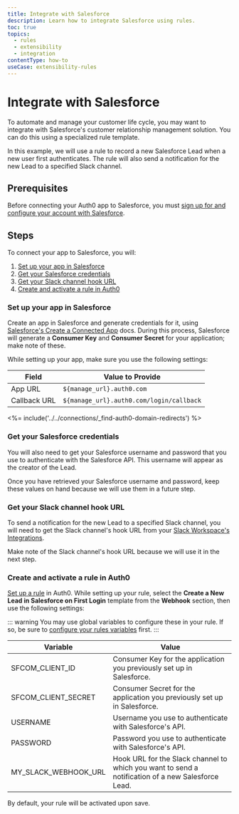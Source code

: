 ```yaml
---
title: Integrate with Salesforce
description: Learn how to integrate Salesforce using rules. 
toc: true
topics:
  - rules
  - extensibility
  - integration
contentType: how-to
useCase: extensibility-rules
---
```

# Integrate with Salesforce

To automate and manage your customer life cycle, you may want to integrate with Salesforce's customer relationship management solution. You can do this using a specialized rule template.

In this example, we will use a rule to record a new Salesforce Lead when a new user first authenticates. The rule will also send a notification for the new Lead to a specified Slack channel.

## Prerequisites

Before connecting your Auth0 app to Salesforce, you must [sign up for and configure your account with Salesforce](https://www.salesforce.com/).

## Steps

To connect your app to Salesforce, you will:

1. [Set up your app in Salesforce](#set-up-your-app-in-salesforce)
2. [Get your Salesforce credentials](#get-your-salesforce-credentials)
3. [Get your Slack channel hook URL](#get-your-slack-channel-hook-url)
4. [Create and activate a rule in Auth0](#create-and-activate-a-rule-in-auth0)

### Set up your app in Salesforce

Create an app in Salesforce and generate credentials for it, using [Salesforce's Create a Connected App](https://help.salesforce.com/articleView?id=connected_app_create.htm&type=0) docs. During this process, Salesforce will generate a **Consumer Key** and **Consumer Secret** for your application; make note of these.

While setting up your app, make sure you use the following settings:

| Field | Value to Provide |
| - | - |
| App URL | `${manage_url}.auth0.com` |
| Callback URL | `${manage_url}.auth0.com/login/callback` |

<%= include('../../connections/_find-auth0-domain-redirects') %>

### Get your Salesforce credentials

You will also need to get your Salesforce username and password that you use to authenticate with the Salesforce API. This username will appear as the creator of the Lead.

Once you have retrieved your Salesforce username and password, keep these values on hand because we will use them in a future step.

### Get your Slack channel hook URL

To send a notification for the new Lead to a specified Slack channel, you will need to get the Slack channel's hook URL from your [Slack Workspace's Integrations](https://slack.com/services/10525858050).

Make note of the Slack channel's hook URL because we will use it in the next step.

### Create and activate a rule in Auth0

[Set up a rule](/dashboard/guides/rules/create-rules) in Auth0. While setting up your rule, select the **Create a New Lead in Salesforce on First Login** template from the **Webhook** section, then use the following settings:

::: warning
You may use global variables to configure these in your rule. If so, be sure to [configure your rules variables](/dashboard/guides/rules/configure-variables) first.
:::

| Variable | Value |
| -------- | ----- |
| SFCOM_CLIENT_ID | Consumer Key for the application you previously set up in Salesforce. |
| SFCOM_CLIENT_SECRET | Consumer Secret for the application you previously set up in Salesforce. |
| USERNAME | Username you use to authenticate with Salesforce's API. |
| PASSWORD | Password you use to authenticate with Salesforce's API. |
| MY_SLACK_WEBHOOK_URL | Hook URL for the Slack channel to which you want to send a notification of a new Salesforce Lead. |

By default, your rule will be activated upon save.
